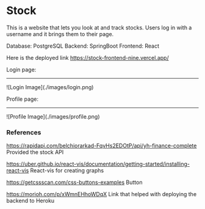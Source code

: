 # Stock
This is a website that lets you look at and track stocks. Users log in with a username and it brings them to their page.

Database: PostgreSQL
Backend: SpringBoot 
Frontend: React

Here is the deployed link
https://stock-frontend-nine.vercel.app/

Login page:
<hr>
![Login Image](./images/login.png)


Profile page:
<hr>
![Profile Image](./images/profile.png)

### References
https://rapidapi.com/belchiorarkad-FqvHs2EDOtP/api/yh-finance-complete
Provided the stock API

https://uber.github.io/react-vis/documentation/getting-started/installing-react-vis
React-vis for creating graphs

https://getcssscan.com/css-buttons-examples
Button

https://morioh.com/p/xWmnEHhoWDqX
Link that helped with deploying the backend to Heroku
